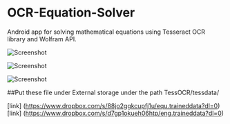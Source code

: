 # OCR-Equation-Solver
Android app for solving mathematical equations using Tesseract OCR library and Wolfram API.

![Screenshot](http://i.imgur.com/9blCf23.jpg?1)


![Screenshot](http://i.imgur.com/mitUFZN.png?2)


![Screenshot](http://i.imgur.com/AyUcIsV.png?1)




##Put these file under External storage under the path TessOCR/tessdata/

[link] (https://www.dropbox.com/s/88jo2ggkcupfj1u/equ.traineddata?dl=0) <br/>
[link] (https://www.dropbox.com/s/d7gp1okueh06htp/eng.traineddata?dl=0)
